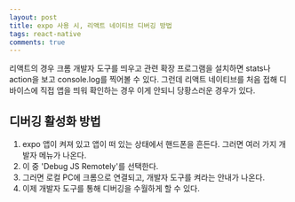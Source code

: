```yaml
---
layout: post
title: expo 사용 시, 리액트 네이티브 디버깅 방법
tags: react-native
comments: true
---
```


리액트의 경우 크롬 개발자 도구를 띄우고 관련 확장 프로그램을 설치하면 stats나 action을 보고 console.log를 찍어볼 수 있다. 그런데 리액트 네이티브를 처음 접해 디바이스에 직접 앱을 띄워 확인하는 경우 이게 안되니 당황스러운 경우가 있다.    
     
## 디버깅 활성화 방법
1. expo 앱이 켜져 있고 앱이 떠 있는 상태에서 핸드폰을 흔든다. 그러면 여러 가지 개발자 메뉴가 나온다.     
2. 이 중 'Debug JS Remotely'를 선택한다.    
3. 그러면 로컬 PC에 크롬으로 연결되고, 개발자 도구를 켜라는 안내가 나온다.    
4. 이제 개발자 도구를 통해 디버깅을 수월하게 할 수 있다.    
     